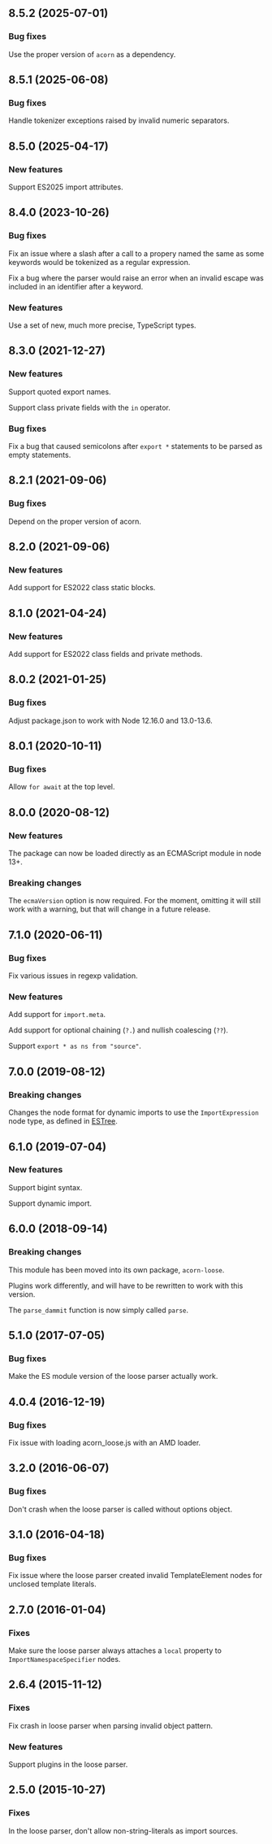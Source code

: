## 8.5.2 (2025-07-01)

### Bug fixes

Use the proper version of `acorn` as a dependency.

## 8.5.1 (2025-06-08)

### Bug fixes

Handle tokenizer exceptions raised by invalid numeric separators.

## 8.5.0 (2025-04-17)

### New features

Support ES2025 import attributes.

## 8.4.0 (2023-10-26)

### Bug fixes

Fix an issue where a slash after a call to a propery named the same as some keywords would be tokenized as a regular expression.

Fix a bug where the parser would raise an error when an invalid escape was included in an identifier after a keyword.

### New features

Use a set of new, much more precise, TypeScript types.

## 8.3.0 (2021-12-27)

### New features

Support quoted export names.

Support class private fields with the `in` operator.

### Bug fixes

Fix a bug that caused semicolons after `export *` statements to be parsed as empty statements.

## 8.2.1 (2021-09-06)

### Bug fixes

Depend on the proper version of acorn.

## 8.2.0 (2021-09-06)

### New features

Add support for ES2022 class static blocks.

## 8.1.0 (2021-04-24)

### New features

Add support for ES2022 class fields and private methods.

## 8.0.2 (2021-01-25)

### Bug fixes

Adjust package.json to work with Node 12.16.0 and 13.0-13.6.

## 8.0.1 (2020-10-11)

### Bug fixes

Allow `for await` at the top level.

## 8.0.0 (2020-08-12)

### New features

The package can now be loaded directly as an ECMAScript module in node 13+.

### Breaking changes

The `ecmaVersion` option is now required. For the moment, omitting it will still work with a warning, but that will change in a future release.

## 7.1.0 (2020-06-11)

### Bug fixes

Fix various issues in regexp validation.

### New features

Add support for `import.meta`.

Add support for optional chaining (`?.`) and nullish coalescing (`??`).

Support `export * as ns from "source"`.

## 7.0.0 (2019-08-12)

### Breaking changes

Changes the node format for dynamic imports to use the `ImportExpression` node type, as defined in [ESTree](https://github.com/estree/estree/blob/master/es2020.md#importexpression).

## 6.1.0 (2019-07-04)

### New features

Support bigint syntax.

Support dynamic import.

## 6.0.0 (2018-09-14)

### Breaking changes

This module has been moved into its own package, `acorn-loose`.

Plugins work differently, and will have to be rewritten to work with this version.

The `parse_dammit` function is now simply called `parse`.

## 5.1.0 (2017-07-05)

### Bug fixes

Make the ES module version of the loose parser actually work.

## 4.0.4 (2016-12-19)

### Bug fixes

Fix issue with loading acorn_loose.js with an AMD loader.

## 3.2.0 (2016-06-07)

### Bug fixes

Don't crash when the loose parser is called without options object.

## 3.1.0 (2016-04-18)

### Bug fixes

Fix issue where the loose parser created invalid TemplateElement nodes for unclosed template literals.

## 2.7.0 (2016-01-04)

### Fixes

Make sure the loose parser always attaches a `local` property to `ImportNamespaceSpecifier` nodes.

## 2.6.4 (2015-11-12)

### Fixes

Fix crash in loose parser when parsing invalid object pattern.

### New features

Support plugins in the loose parser.

## 2.5.0 (2015-10-27)

### Fixes

In the loose parser, don't allow non-string-literals as import sources.
